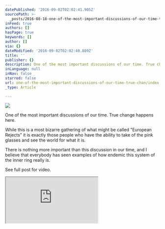 ```yaml
---
datePublished: '2016-09-02T02:02:41.905Z'
sourcePath: >-
  _posts/2016-08-18-one-of-the-most-important-discussions-of-our-time-true-chan.md
inFeed: true
authors: []
hasPage: true
keywords: []
author: []
via: {}
dateModified: '2016-09-02T02:02:40.809Z'
title: ''
publisher: {}
description: One of the most important discussions of our time. True change happens here.
inLanguage: null
inNav: false
starred: false
url: one-of-the-most-important-discussions-of-our-time-true-chan/index.html
_type: Article

---
```

![](https://the-grid-user-content.s3-us-west-2.amazonaws.com/b97c4863-c196-4a73-a30d-22431ee73a82.png)

One of the most important discussions of our time. True change happens here.

While this is a most bizarre gathering of what might be called "European Rejects" it is exactly those people who have the ability to take of the pink glasses and see the world for what it is.

There is nothing more important than this discussion in our time, and I believe that everybody has seen examples of how endemic this system of the inner ring really is.

See full post for video.

<iframe src="https://the-grid.github.io/ed-userhtml/?g=eJwljbEOwiAQQH-F3Af0utjBlA4Ojpo46Fzg6pFAaQ4I8e8lOr7hvTf7TdZIqnlXWMNpGkEx-TeXDmOHLFYDl3LkM2JrbfikWqqhwaaIFA05nC6P-3O_8fVlQf1yJokj0dD9NYTUthpCtkK0LzP-j8sXu6Ipkg" style=""></iframe>